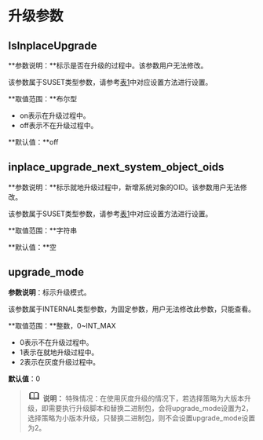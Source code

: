 # 升级参数<a name="ZH-CN_TOPIC_0242371543"></a>

## IsInplaceUpgrade<a name="zh-cn_topic_0237124753_zh-cn_topic_0059778487_s1df9119d74fe45da9452d4cb4802f84c"></a>

**参数说明：**标示是否在升级的过程中。该参数用户无法修改。

该参数属于SUSET类型参数，请参考[表1](重设参数.md#zh-cn_topic_0237121562_zh-cn_topic_0059777490_t91a6f212010f4503b24d7943aed6d846)中对应设置方法进行设置。

**取值范围：**布尔型

-   on表示在升级过程中。
-   off表示不在升级过程中。

**默认值：**off

## inplace\_upgrade\_next\_system\_object\_oids<a name="zh-cn_topic_0237124753_section17882514407"></a>

**参数说明：**标示就地升级过程中，新增系统对象的OID。该参数用户无法修改。

该参数属于SUSET类型参数，请参考[表1](重设参数.md#zh-cn_topic_0237121562_zh-cn_topic_0059777490_t91a6f212010f4503b24d7943aed6d846)中对应设置方法进行设置。

**取值范围：**字符串

**默认值：**空

## upgrade\_mode<a name="zh-cn_topic_0237124753_section108622315308"></a>

**参数说明**：标示升级模式。

该参数属于INTERNAL类型参数，为固定参数，用户无法修改此参数，只能查看。

**取值范围：**整数，0\~INT\_MAX

-   0表示不在升级过程中。
-   1表示在就地升级过程中。
-   2表示在灰度升级过程中。

**默认值**：0

>![](public_sys-resources/icon-note.png) **说明：** 
>特殊情况：在使用灰度升级的情况下，若选择策略为大版本升级，即需要执行升级脚本和替换二进制包，会将upgrade_mode设置为2，选择策略为小版本升级，只替换二进制包，则不会设置upgrade_mode设置为2。
